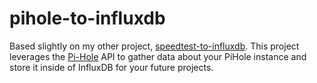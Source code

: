 # pihole-to-influxdb
Based slightly on my other project, [speedtest-to-influxdb](https://github.com/chriscn/speedtest-to-influxdb). This project leverages the [Pi-Hole](https://pi-hole.net/) API to gather data about your PiHole instance and store it inside of InfluxDB for your future projects.
